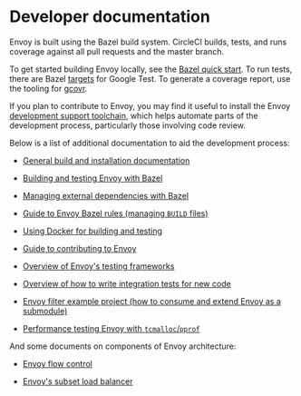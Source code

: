 # Developer documentation

Envoy is built using the Bazel build system. CircleCI builds, tests, and runs coverage against all pull requests and the master branch.

To get started building Envoy locally, see the [Bazel quick start](https://github.com/envoyproxy/envoy/blob/master/bazel/README.md#quick-start-bazel-build-for-developers). To run tests, there are Bazel [targets](https://github.com/envoyproxy/envoy/blob/master/bazel/README.md#testing-envoy-with-bazel) for Google Test. To generate a coverage report, use the tooling for [gcovr](https://github.com/envoyproxy/envoy/blob/master/bazel/README.md#coverage-builds).

If you plan to contribute to Envoy, you may find it useful to install the Envoy [development support toolchain](https://github.com/envoyproxy/envoy/blob/master/support/README.md), which helps automate parts of the development process, particularly those involving code review.

Below is a list of additional documentation to aid the development process:

- [General build and installation documentation](https://www.envoyproxy.io/docs/envoy/latest/install/install)

- [Building and testing Envoy with Bazel](https://github.com/envoyproxy/envoy/blob/master/bazel/README.md)

- [Managing external dependencies with Bazel](https://github.com/envoyproxy/envoy/blob/master/bazel/EXTERNAL_DEPS.md)

- [Guide to Envoy Bazel rules (managing `BUILD` files)](https://github.com/envoyproxy/envoy/blob/master/bazel/DEVELOPER.md)

- [Using Docker for building and testing](https://github.com/envoyproxy/envoy/tree/master/ci)

- [Guide to contributing to Envoy](https://github.com/envoyproxy/envoy/blob/master/CONTRIBUTING.md)

- [Overview of Envoy's testing frameworks](https://github.com/envoyproxy/envoy/blob/master/test/README.md)

- [Overview of how to write integration tests for new code](https://github.com/envoyproxy/envoy/blob/master/test/integration/README.md)

- [Envoy filter example project (how to consume and extend Envoy as a submodule)](https://github.com/envoyproxy/envoy-filter-example)

- [Performance testing Envoy with `tcmalloc`/`pprof`](https://github.com/envoyproxy/envoy/blob/master/bazel/PPROF.md)

And some documents on components of Envoy architecture:

- [Envoy flow control](https://github.com/envoyproxy/envoy/blob/master/source/docs/flow_control.md)

- [Envoy's subset load balancer](https://github.com/envoyproxy/envoy/blob/master/source/docs/subset_load_balancer.md)

